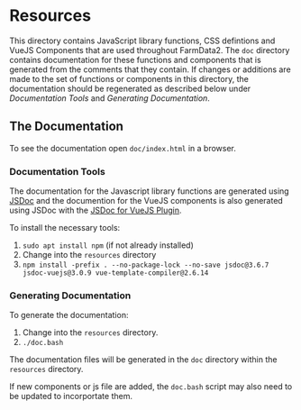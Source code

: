 # Resources

This directory contains JavaScript library functions, CSS defintions and VueJS Components that are used throughout FarmData2.  The `doc` directory contains documentation for these functions and components that is generated from the comments that they contain.  If changes or additions are made to the set of functions or components in this directory, the documentation should be regenerated as described below under _Documentation Tools_ and _Generating Documentation_.

## The Documentation

To see the documentation open `doc/index.html` in a browser.

### Documentation Tools

The documentation for the Javascript library functions are generated using [JSDoc](https://github.com/jsdoc/jsdoc) and the documention for the VueJS components is also generated using JSDoc with the [JSDoc for VueJS Plugin](https://github.com/Kocal/jsdoc-vuejs/tree/3.x). 

To install the necessary tools:

1. `sudo apt install npm`  (if not already installed)
2. Change into the `resources` directory
3. `npm install -prefix . --no-package-lock --no-save jsdoc@3.6.7 jsdoc-vuejs@3.0.9 vue-template-compiler@2.6.14`

### Generating Documentation

To generate the documentation:

1. Change into the `resources` directory.
2. `./doc.bash`

The documentation files will be generated in the `doc` directory within the `resources` directory.

If new components or js file are added, the `doc.bash` script may also need to be updated to incorportate them.
